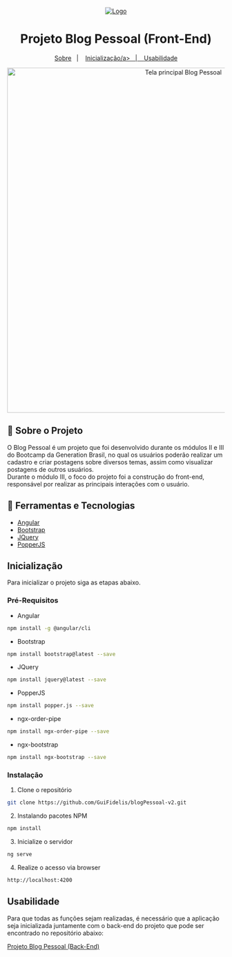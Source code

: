 <!-- PROJECT LOGO -->
<br />
<p align="center">
  <a href="https://brazil.generation.org/">
    <img src="https://i.imgur.com/a7DquFK.png" alt="Logo" >
  </a>
</p>
  <h1 align="center">Projeto Blog Pessoal (Front-End)</h1>
  <p align="center">
  <a href="#-sobre-o-projeto">Sobre</a>&nbsp;&nbsp;&nbsp;|&nbsp;&nbsp;&nbsp;
  <a href="#-inicialização">Inicialização/a>&nbsp;&nbsp;&nbsp;|&nbsp;&nbsp;&nbsp;
  <a href="#-usabilidade">Usabilidade</a>
</p>

<p align="center">
 <img align=center src="https://i.imgur.com/ZaS7poz.jpg" alt="Tela principal Blog Pessoal" width="800">
</p>
 



<!-- ABOUT THE PROJECT -->
## 📖 Sobre o Projeto

<p>O Blog Pessoal é um projeto que foi desenvolvido durante os módulos II e III do Bootcamp da Generation Brasil, no qual os usuários poderão realizar um cadastro e criar postagens sobre diversos temas, assim como visualizar postagens de outros usuários.
<br />
Durante o módulo III, o foco do projeto foi a construção do front-end, responsável por realizar as principais interações com o usuário.</p>


## 🚀 Ferramentas e Tecnologias

* [Angular](https://angular.io/)
* [Bootstrap](https://getbootstrap.com)
* [JQuery](https://jquery.com/)
* [PopperJS](https://popper.js.org/)


<!-- GETTING STARTED -->
## Inicialização

Para inicializar o projeto siga as etapas abaixo.

### Pré-Requisitos

* Angular
```sh
npm install -g @angular/cli
```
* Bootstrap
```sh
npm install bootstrap@latest --save
```
* JQuery
```sh
npm install jquery@latest --save
```
* PopperJS
```sh
npm install popper.js --save
```
* ngx-order-pipe
```sh
npm install ngx-order-pipe --save
```
* ngx-bootstrap
```sh
npm install ngx-bootstrap --save
```

### Instalação

1. Clone o repositório
```sh
git clone https://github.com/GuiFidelis/blogPessoal-v2.git
```
2. Instalando pacotes NPM
```sh
npm install
```
3. Inicialize o servidor
```sh
ng serve
```
4. Realize o acesso via browser
```sh
http://localhost:4200
```



<!-- USAGE EXAMPLES -->
## Usabilidade

Para que todas as funções sejam realizadas, é necessário que a aplicação seja inicializada juntamente com o back-end do projeto que pode ser encontrado no repositório abaixo:

[Projeto Blog Pessoal (Back-End)](https://github.com/GuiFidelis/blogPessoal)


<!-- CONTRIBUTING -->

<!-- LICENSE -->

<!-- CONTACT -->

